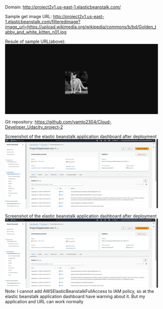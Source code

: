 Domain: http://project2v1.us-east-1.elasticbeanstalk.com/

Sample get image URL: http://project2v1.us-east-1.elasticbeanstalk.com/filteredimage?image_url=https://upload.wikimedia.org/wikipedia/commons/b/bd/Golden_tabby_and_white_kitten_n01.jpg

Resule of sample URL(above): ![alt text](image.png)

Git repository: https://github.com/yamto2304/Cloud-Developer_Udacity_project-2

Screenshot of the elastic beanstalk application dashboard after deployment  ![alt text](image-1.png)

Screenshot of the elastic beanstalk application dashboard after deployment ![alt text](image-1.png)
Note: I cannot add AWSElasticBeanstalkFullAccess to IAM policy, so at the elastic beanstalk application dashboard have warning about it. But my application and URL can work normally
